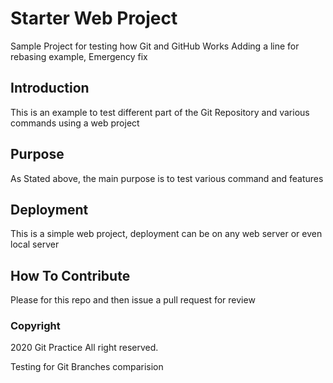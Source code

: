 # Starter Web Project

Sample Project for testing how Git and GitHub Works
Adding a line for rebasing example,
Emergency fix
## Introduction

This is an example to test different part of the Git Repository and various commands using a web project

## Purpose

As Stated above, the main purpose is to test various command and  features

## Deployment
This is a simple web project, deployment can be on any web server or even local server

## How To Contribute

Please for this repo and then issue a pull request for review
### Copyright

2020 Git Practice
All right reserved.


Testing for Git Branches comparision
